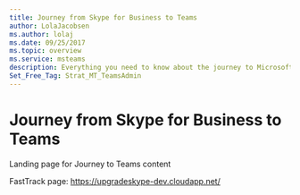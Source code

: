 ```yaml
---
title: Journey from Skype for Business to Teams
author: LolaJacobsen
ms.author: lolaj
ms.date: 09/25/2017
ms.topic: overview
ms.service: msteams
description: Everything you need to know about the journey to Microsoft Teams from Skype for Business Online.
Set_Free_Tag: Strat_MT_TeamsAdmin
---
```


Journey from Skype for Business to Teams
========================================

Landing page for Journey to Teams content

FastTrack page: https://upgradeskype-dev.cloudapp.net/





